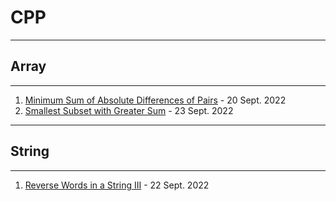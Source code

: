 # CPP 
---
## Array
---
1. [Minimum Sum of Absolute Differences of Pairs](https://github.com/TyRoopam9599/DailyCodingProblems/blob/R1/C%2B%2B/Array/Minimum%20Sum%20of%20Absolute%20Differences%20of%20Pairs.cpp) - 20 Sept. 2022
2. [Smallest Subset with Greater Sum](https://github.com/TyRoopam9599/DailyCodingProblems/blob/R1/C%2B%2B/Array/Smallest%20Subset%20with%20Greater%20Sum.cpp) - 23 Sept. 2022
---
## String
---
1. [Reverse Words in a String III](https://github.com/TyRoopam9599/DailyCodingProblems/blob/R1/C%2B%2B/String/Reverse%20Words%20in%20a%20String%20III.cpp) - 22 Sept. 2022
